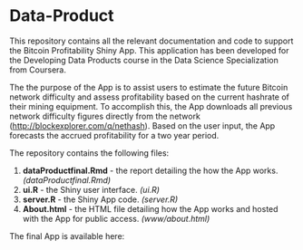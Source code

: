 Data-Product
============

This repository contains all the relevant documentation and code to support the Bitcoin Profitability Shiny App. This application has been developed for the Developing Data Products course in the Data Science Specialization from Coursera. 

The the purpose of the App is to assist users to estimate the future Bitcoin network difficulty and assess profitability based on the current hashrate of their mining equipment. To accomplish this, the App downloads all previous network difficulty figures directly from the network (http://blockexplorer.com/q/nethash). Based on the user input, the App forecasts the accrued profitability for a two year period.

The repository contains the following files:

1. **dataProductfinal.Rmd** - the report detailing the how the App works. *(dataProductfinal.Rmd)*
2. **ui.R** - the Shiny user interface. *(ui.R)*
3. **server.R** - the Shiny App code. *(server.R)*
4. **About.html** - the HTML file detailing how the App works and hosted with the App for public access. *(www/about.html)*

The final App is available here: **<INSERT FINAL LINK>** 